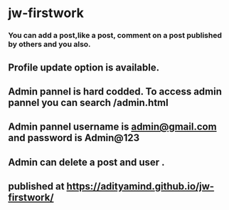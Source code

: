 # jw-firstwork

### You can add a post,like a post, comment on a post published by others and you also.
## Profile update option is available.
## Admin pannel is hard codded. To access admin pannel you can search /admin.html 
## Admin pannel username is admin@gmail.com and password is Admin@123
## Admin can delete a post and user .
## published at https://adityamind.github.io/jw-firstwork/
